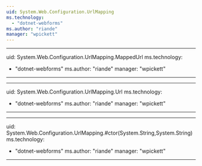 ```yaml
---
uid: System.Web.Configuration.UrlMapping
ms.technology: 
  - "dotnet-webforms"
ms.author: "riande"
manager: "wpickett"
---
```


---
uid: System.Web.Configuration.UrlMapping.MappedUrl
ms.technology: 
  - "dotnet-webforms"
ms.author: "riande"
manager: "wpickett"
---

---
uid: System.Web.Configuration.UrlMapping.Url
ms.technology: 
  - "dotnet-webforms"
ms.author: "riande"
manager: "wpickett"
---

---
uid: System.Web.Configuration.UrlMapping.#ctor(System.String,System.String)
ms.technology: 
  - "dotnet-webforms"
ms.author: "riande"
manager: "wpickett"
---
